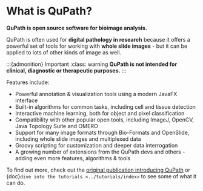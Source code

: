 # What is QuPath?

**QuPath is open source software for bioimage analysis.**

QuPath is often used for **digital pathology in research** because it offers a powerful set of tools for working with **whole slide images** - but it can be applied to lots of other kinds of image as well.

:::{admonition} Important
:class: warning
**QuPath is not intended for clinical, diagnostic or therapeutic purposes.**
:::

Features include:

- Powerful annotation & visualization tools using a modern JavaFX interface
- Built-in algorithms for common tasks, including cell and tissue detection
- Interactive machine learning, both for object and pixel classification
- Compatibility with other popular open tools, including ImageJ, OpenCV, Java Topology Suite and OMERO
- Support for many image formats through Bio-Formats and OpenSlide, including whole slide images and multiplexed data
- Groovy scripting for customization and deeper data interrogation
- A growing number of extensions from the QuPath devs and others - adding even more features, algorithms & tools

To find out more, check out the [original publication introducing QuPath](https://doi.org/10.1038/s41598-017-17204-5) or {doc}`dive into the tutorials <../tutorials/index>` to see some of what it can do.
